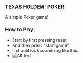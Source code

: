 ### TEXAS HOLDEM' POKER

A simple Poker game!

### How to Play:

- Start by first pressing reset
- And then press "start game"
- it should look something like this:
- ![Alt text](relative/path/to/pregame.png?raw=true "pre game")
